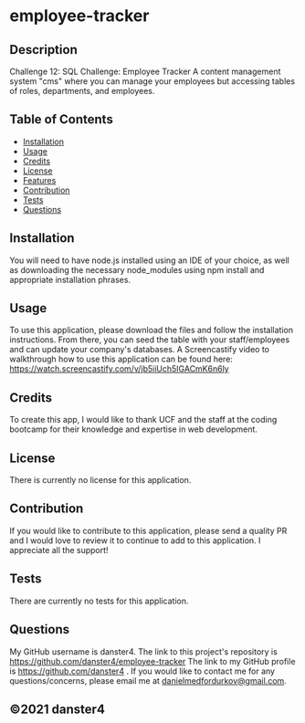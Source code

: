 # employee-tracker

  ## Description
  Challenge 12: SQL Challenge: Employee Tracker
  A content management system "cms" where you can manage your employees but accessing tables of roles, departments, and employees.

  ## Table of Contents
  * [Installation](#installation)
  * [Usage](#usage)
  * [Credits](#credits)
  * [License](#license)
  * [Features](#features)
  * [Contribution](#contribution)
  * [Tests](#tests)
  * [Questions](#questions)
  
  ## Installation
  You will need to have node.js installed using an IDE of your choice, as well as downloading the necessary node_modules using npm install and appropriate installation phrases.

  ## Usage
  To use this application, please download the files and follow the installation instructions. From there, you can seed the table with your staff/employees and can update your company's databases. A Screencastify video to walkthrough how to use this application can be found here: https://watch.screencastify.com/v/jb5iiUch5IGACmK6n6ly

  ## Credits
  To create this app, I would like to thank UCF and the staff at the coding bootcamp for their knowledge and expertise in web development.
  
  ## License
  There is currently no license for this application.
  
  ## Contribution
  If you would like to contribute to this application, please send a quality PR and I would love to review it to continue to add to this application. I appreciate all the support!

  ## Tests
  There are currently no tests for this application.

  ## Questions
  
  My GitHub username is danster4. The link to this project's repository is https://github.com/danster4/employee-tracker The link to my GitHub profile is https://github.com/danster4 . If you would like to contact me for any questions/concerns, please email me at danielmedfordurkov@gmail.com. 

  ## ©️2021 danster4
